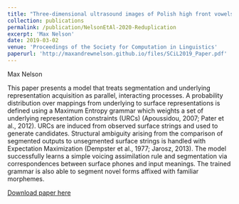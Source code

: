 ```yaml
---
title: "Three-dimensional ultrasound images of Polish high front vowels"
collection: publications
permalink: /publication/NelsonEtAl-2020-Reduplication
excerpt: 'Max Nelson'
date: 2019-03-02
venue: 'Proceedings of the Society for Computation in Linguistics'
paperurl: 'http://maxandrewnelson.github.io/files/SCiL2019_Paper.pdf'
---
```

Max Nelson     

This paper presents a model that treats segmentation and underlying representation acquisition as parallel, interacting processes. A probability distribution over mappings from underlying to surface representations is defined using a Maximum Entropy grammar which weights a set of underlying representation constraints (URCs) (Apoussidou, 2007; Pater et al., 2012). URCs are induced from observed surface strings and used to generate candidates. Structural ambiguity arising from the comparison of segmented outputs to unsegmented surface strings is handled with Expectation Maximization (Dempster et al., 1977; Jarosz, 2013). The model successfully learns a simple voicing assimilation rule and segmentation via correspondences between surface phones and input meanings. The trained grammar is also able to segment novel forms affixed with familiar morphemes.

[Download paper here](http://maxandrewnelson.github.io/files/SCiL2019_Paper.pdf)
